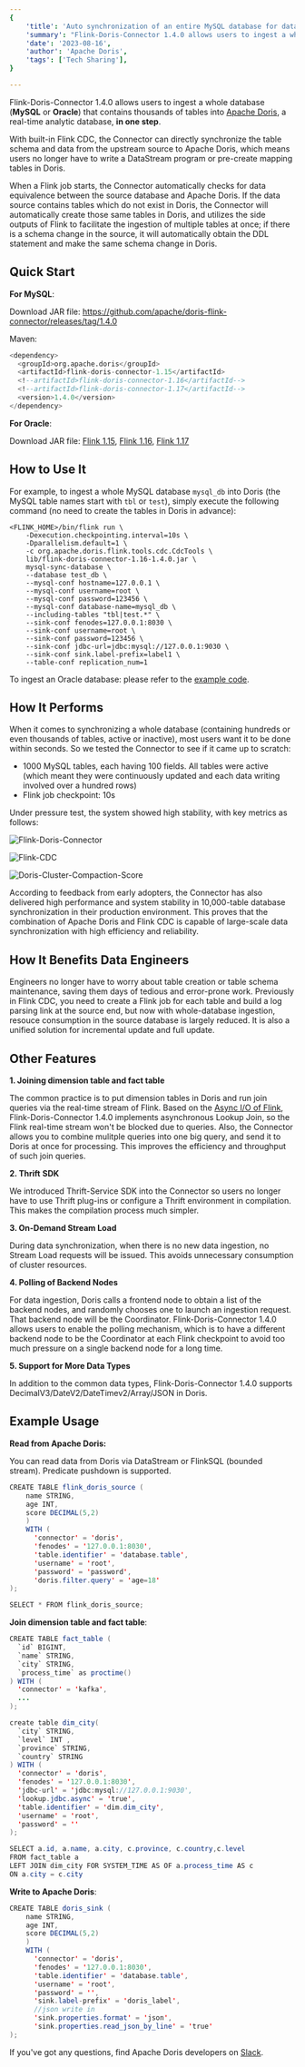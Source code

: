 ```yaml
---
{
    'title': 'Auto synchronization of an entire MySQL database for data analysis',
    'summary': "Flink-Doris-Connector 1.4.0 allows users to ingest a whole database (MySQL or Oracle) that contains thousands of tables into Apache Doris, in one step.",
    'date': '2023-08-16',
    'author': 'Apache Doris',
    'tags': ['Tech Sharing'],
}

---
```


<!-- 
Licensed to the Apache Software Foundation (ASF) under one
or more contributor license agreements.  See the NOTICE file
distributed with this work for additional information
regarding copyright ownership.  The ASF licenses this file
to you under the Apache License, Version 2.0 (the
"License"); you may not use this file except in compliance
with the License.  You may obtain a copy of the License at

  http://www.apache.org/licenses/LICENSE-2.0

Unless required by applicable law or agreed to in writing,
software distributed under the License is distributed on an
"AS IS" BASIS, WITHOUT WARRANTIES OR CONDITIONS OF ANY
KIND, either express or implied.  See the License for the
specific language governing permissions and limitations
under the License.
-->



Flink-Doris-Connector 1.4.0 allows users to ingest a whole database (**MySQL** or **Oracle**) that contains thousands of tables into [Apache Doris](https://doris.apache.org/zh-CN/), a real-time analytic database, **in one step**.

With built-in Flink CDC, the Connector can directly synchronize the table schema and data from the upstream source to Apache Doris, which means users no longer have to write a DataStream program or pre-create mapping tables in Doris. 

When a Flink job starts, the Connector automatically checks for data equivalence between the source database and Apache Doris. If the data source contains tables which do not exist in Doris, the Connector will automatically create those same tables in Doris, and utilizes the side outputs of Flink to facilitate the ingestion of multiple tables at once; if there is a schema change in the source, it will automatically obtain the DDL statement and make the same schema change in Doris. 

## Quick Start

**For MySQL**:

Download JAR file: https://github.com/apache/doris-flink-connector/releases/tag/1.4.0

Maven: 

```SQL
<dependency>
  <groupId>org.apache.doris</groupId>
  <artifactId>flink-doris-connector-1.15</artifactId>
  <!--artifactId>flink-doris-connector-1.16</artifactId-->
  <!--artifactId>flink-doris-connector-1.17</artifactId-->
  <version>1.4.0</version>
</dependency>
```

**For Oracle**:

Download JAR file: [Flink 1.15](http://justtmp-bj-1308700295.cos.ap-beijing.myqcloud.com/oracle/flink-doris-connector-1.15-1.5.0-SNAPSHOT.jar), [Flink 1.16](http://justtmp-bj-1308700295.cos.ap-beijing.myqcloud.com/oracle/flink-doris-connector-1.16-1.5.0-SNAPSHOT.jar), [Flink 1.17](http://justtmp-bj-1308700295.cos.ap-beijing.myqcloud.com/oracle/flink-doris-connector-1.17-1.5.0-SNAPSHOT.jar)

## How to Use It

For example, to ingest a whole MySQL database `mysql_db` into Doris (the MySQL table names start with `tbl` or `test`), simply execute the following command (no need to create the tables in Doris in advance):

```Shell
<FLINK_HOME>/bin/flink run \
    -Dexecution.checkpointing.interval=10s \
    -Dparallelism.default=1 \
    -c org.apache.doris.flink.tools.cdc.CdcTools \
    lib/flink-doris-connector-1.16-1.4.0.jar \
    mysql-sync-database \
    --database test_db \
    --mysql-conf hostname=127.0.0.1 \
    --mysql-conf username=root \
    --mysql-conf password=123456 \
    --mysql-conf database-name=mysql_db \
    --including-tables "tbl|test.*" \
    --sink-conf fenodes=127.0.0.1:8030 \
    --sink-conf username=root \
    --sink-conf password=123456 \
    --sink-conf jdbc-url=jdbc:mysql://127.0.0.1:9030 \
    --sink-conf sink.label-prefix=label1 \
    --table-conf replication_num=1 
```

To ingest an Oracle database: please refer to the [example code](https://github.com/apache/doris-flink-connector/pull/156).

## How It Performs

When it comes to synchronizing a whole database (containing hundreds or even thousands of tables, active or inactive), most users want it to be done within seconds. So we tested the Connector to see if it came up to scratch:

- 1000 MySQL tables, each having 100 fields. All tables were active (which meant they were continuously updated and each data writing involved over a hundred rows)
- Flink job checkpoint: 10s

Under pressure test, the system showed high stability, with key metrics as follows:

![Flink-Doris-Connector](../static/images/FDC_1.png)

![Flink-CDC](../static/images/FDC_2.png)

![Doris-Cluster-Compaction-Score](../static/images/FDC_3.png)

According to feedback from early adopters, the Connector has also delivered high performance and system stability in 10,000-table database synchronization in their production environment. This proves that the combination of Apache Doris and Flink CDC is capable of large-scale data synchronization with high efficiency and reliability.

## How It Benefits Data Engineers

Engineers no longer have to worry about table creation or table schema maintenance, saving them days of tedious and error-prone work. Previously in Flink CDC, you need to create a Flink job for each table and build a log parsing link at the source end, but now with whole-database ingestion, resouce consumption in the source database is largely reduced. It is also a unified solution for incremental update and full update.

## Other Features

**1. Joining dimension table and fact table**

The common practice is to put dimension tables in Doris and run join queries via the real-time stream of Flink. Based on the [Async I/O of Flink](https://nightlies.apache.org/flink/flink-docs-release-1.14/docs/dev/datastream/operators/asyncio/), Flink-Doris-Connector 1.4.0 implements asynchronous Lookup Join, so the Flink real-time stream won't be blocked due to queries. Also, the Connector allows you to combine mulitple queries into one big query, and send it to Doris at once for processing. This improves the efficiency and throughput of such join queries.

**2. Thrift** **SDK**

We introduced Thrift-Service SDK into the Connector so users no longer have to use Thrift plug-ins or configure a Thrift environment in compilation. This makes the compilation process much simpler.

**3. On-Demand Stream Load**

During data synchronization, when there is no new data ingestion, no Stream Load requests will be issued. This avoids unnecessary consumption of cluster resources.

**4. Polling of Backend Nodes**

For data ingestion, Doris calls a frontend node to obtain a list of the backend nodes, and randomly chooses one to launch an ingestion request. That backend node will be the Coordinator. Flink-Doris-Connector 1.4.0 allows users to enable the polling mechanism, which is to have a different backend node to be the Coordinator at each Flink checkpoint to avoid too much pressure on a single backend node for a long time.

**5. Support for More Data Types**

In addition to the common data types, Flink-Doris-Connector 1.4.0 supports DecimalV3/DateV2/DateTimev2/Array/JSON in Doris.

## Example Usage

**Read from Apache Doris:** 

You can read data from Doris via DataStream or FlinkSQL (bounded stream). Predicate pushdown is supported.

```Java
CREATE TABLE flink_doris_source (
    name STRING,
    age INT,
    score DECIMAL(5,2)
    ) 
    WITH (
      'connector' = 'doris',
      'fenodes' = '127.0.0.1:8030',
      'table.identifier' = 'database.table',
      'username' = 'root',
      'password' = 'password',
      'doris.filter.query' = 'age=18'
);

SELECT * FROM flink_doris_source;
```

**Join dimension table and fact table**:

```Java
CREATE TABLE fact_table (
  `id` BIGINT,
  `name` STRING,
  `city` STRING,
  `process_time` as proctime()
) WITH (
  'connector' = 'kafka',
  ...
);

create table dim_city(
  `city` STRING,
  `level` INT ,
  `province` STRING,
  `country` STRING
) WITH (
  'connector' = 'doris',
  'fenodes' = '127.0.0.1:8030',
  'jdbc-url' = 'jdbc:mysql://127.0.0.1:9030',
  'lookup.jdbc.async' = 'true',
  'table.identifier' = 'dim.dim_city',
  'username' = 'root',
  'password' = ''
);

SELECT a.id, a.name, a.city, c.province, c.country,c.level 
FROM fact_table a
LEFT JOIN dim_city FOR SYSTEM_TIME AS OF a.process_time AS c
ON a.city = c.city
```

**Write to Apache Doris**: 

```Java
CREATE TABLE doris_sink (
    name STRING,
    age INT,
    score DECIMAL(5,2)
    ) 
    WITH (
      'connector' = 'doris',
      'fenodes' = '127.0.0.1:8030',
      'table.identifier' = 'database.table',
      'username' = 'root',
      'password' = '',
      'sink.label-prefix' = 'doris_label',
      //json write in
      'sink.properties.format' = 'json',
      'sink.properties.read_json_by_line' = 'true'
);
```

If you've got any questions, find Apache Doris developers on [Slack](https://join.slack.com/t/apachedoriscommunity/shared_invite/zt-1t3wfymur-0soNPATWQ~gbU8xutFOLog).

